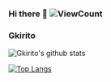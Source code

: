 ### Hi there 👋 ![ViewCount](https://views.whatilearened.today/views/github/Gkirito/Gkirito.svg)

<!--
**Gkirito/Gkirito** is a ✨ _special_ ✨ repository because its `README.md` (this file) appears on your GitHub profile.

Here are some ideas to get you started:

- 🔭 I’m currently working on ...
- 🌱 I’m currently learning ...
- 👯 I’m looking to collaborate on ...
- 🤔 I’m looking for help with ...
- 💬 Ask me about ...
- 📫 How to reach me: ...
- 😄 Pronouns: ...
- ⚡ Fun fact: ...
-->

### Gkirito
![Gkirito's github stats](https://github-readme-stats.vercel.app/api?username=Gkirito&count_private=true&show_icons=true)

[![Top Langs](https://github-readme-stats.vercel.app/api/top-langs/?username=Gkirito&layout=compact)](https://github.com/anuraghazra/github-readme-stats)
